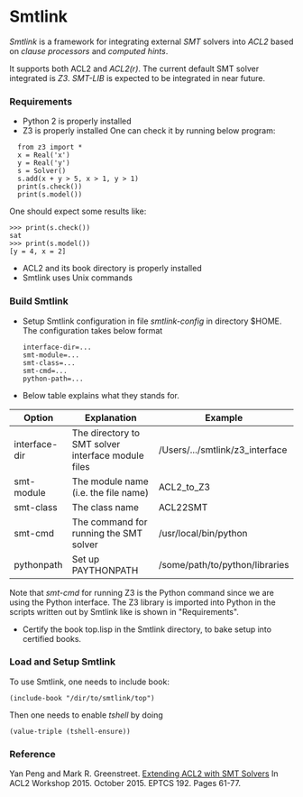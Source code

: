 Smtlink
====================

*Smtlink* is a framework for integrating external *SMT* solvers into *ACL2* based on
*clause processors* and *computed hints*.

It supports both ACL2 and *ACL2(r)*. The current default SMT solver integrated is
*Z3*. *SMT-LIB* is expected to be integrated in near future.

### Requirements

* Python 2 is properly installed
* Z3 is properly installed
One can check it by running below program:
```
  from z3 import *
  x = Real('x')
  y = Real('y')
  s = Solver()
  s.add(x + y > 5, x > 1, y > 1)
  print(s.check())
  print(s.model())
```
One should expect some results like:
```
>>> print(s.check())
sat
>>> print(s.model())
[y = 4, x = 2]
```

* ACL2 and its book directory is properly installed
* Smtlink uses Unix commands

### Build Smtlink

* Setup Smtlink configuration in file *smtlink-config* in directory $HOME. The
  configuration takes below format
  ```
  interface-dir=...
  smt-module=...
  smt-class=...
  smt-cmd=...
  python-path=...
  ```
  
*  Below table explains what they stands for.
  
  Option        | Explanation                                         | Example
  ------------- | --------------------------------------------------- | -------------
  interface-dir | The directory to SMT solver interface module files  | /Users/.../smtlink/z3_interface
  smt-module    | The module name (i.e. the file name)                | ACL2_to_Z3
  smt-class     | The class name                                      | ACL22SMT
  smt-cmd       | The command for running the SMT solver              | /usr/local/bin/python
  pythonpath    | Set up PAYTHONPATH                                  | /some/path/to/python/libraries
  
Note that *smt-cmd* for running Z3 is the Python command since we are
using the Python interface. The Z3 library is imported into Python in the
scripts written out by Smtlink like is shown in "Requirements".

* Certify the book top.lisp in the Smtlink directory, to bake setup into certified books.

### Load and Setup Smtlink

To use Smtlink, one needs to include book:
```
(include-book "/dir/to/smtlink/top")
```
Then one needs to enable *tshell* by doing
```
(value-triple (tshell-ensure))
```

### Reference

Yan Peng and Mark R. Greenstreet. [Extending ACL2 with SMT Solvers][publication]
In ACL2 Workshop 2015. October 2015. EPTCS 192. Pages 61-77.

[publication]: https://arxiv.org/abs/1509.06082

